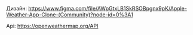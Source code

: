 Дизайн: https://www.figma.com/file/AWpGtxLB1SkRSOBpgnx9pK/Apple-Weather-App-Clone-(Community)?node-id=0%3A1

Api: https://openweathermap.org/API